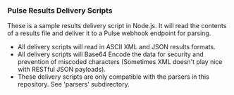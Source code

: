 ### Pulse Results Delivery Scripts

These is a sample results delivery script in Node.js.  It will read the contents of a results file and deliver it to a Pulse webhook endpoint for parsing.

- All delivery scripts will read in ASCII XML and JSON results formats.
- All delivery scripts will Base64 Encode the data for security and prevention of miscoded characters (Sometimes XML doesn't play nice with RESTful JSON payloads).
- These delivery scripts are only compatible with the parsers in this repository.  See 'parsers' subdirectory.
